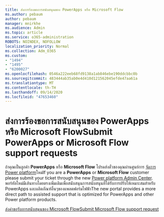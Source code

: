 ```yaml
---
title: ส่งการร้องขอการสนับสนุนของ PowerApps หรือ Microsoft Flow
ms.author: pebaum
author: pebaum
manager: mnirkhe
ms.audience: Admin
ms.topic: article
ms.service: o365-administration
ROBOTS: NOINDEX, NOFOLLOW
localization_priority: Normal
ms.collection: Adm_O365
ms.custom:
- "1494"
- "1495"
- "6200027"
ms.openlocfilehash: 0546a222eeb68fd9138a1ab846ebe190ddcbbc0b
ms.sourcegitcommit: 483444ab35ab0e4d410d121562045efde47aa61a
ms.translationtype: MT
ms.contentlocale: th-TH
ms.lasthandoff: 09/14/2020
ms.locfileid: "47653460"
---
```

# <a name="submit-powerapps-or-microsoft-flow-support-requests"></a><span data-ttu-id="f61cf-102">ส่งการร้องขอการสนับสนุนของ PowerApps หรือ Microsoft Flow</span><span class="sxs-lookup"><span data-stu-id="f61cf-102">Submit PowerApps or Microsoft Flow support requests</span></span>

<span data-ttu-id="f61cf-103">ถ้าคุณเป็นลูกค้า **PowerApps** หรือ **Microsoft Flow** โปรดส่งตั๋วของคุณผ่านศูนย์การ [จัดการ Power platform](https://admin.powerplatform.microsoft.com/support?newTicket&product=15819)ใหม่</span><span class="sxs-lookup"><span data-stu-id="f61cf-103">If you are a **PowerApps** or **Microsoft Flow** customer please submit your ticket through the new [Power platform Admin Center](https://admin.powerplatform.microsoft.com/support?newTicket&product=15819).</span></span> <span data-ttu-id="f61cf-104">พอร์ทัลใหม่มีเส้นทางโดยตรงเพิ่มเติมเพื่อสนับสนุนการสนับสนุนที่ได้รับการปรับให้เหมาะสมสำหรับ PowerApps และผลิตภัณฑ์อื่นๆของแพลตฟอร์มไฟฟ้า</span><span class="sxs-lookup"><span data-stu-id="f61cf-104">The new portal provides a more direct path to assisted support that is optimized for PowerApps and other Power platform products.</span></span>

[<span data-ttu-id="f61cf-105">ส่งคำขอรับการสนับสนุนของ Microsoft Flow</span><span class="sxs-lookup"><span data-stu-id="f61cf-105">Submit Microsoft Flow support request</span></span>](https://admin.powerplatform.microsoft.com/support?newTicket&product=Flow)